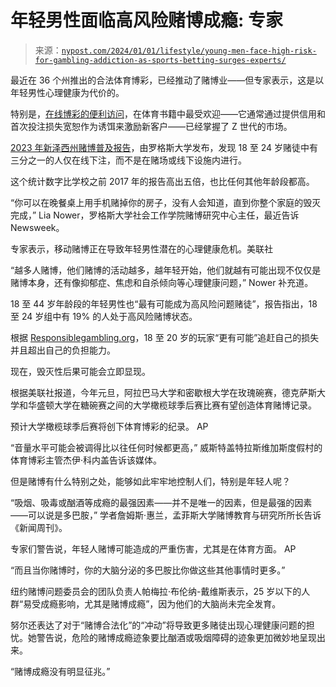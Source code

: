 <!--yml

category: 未分类

date: 2024-05-27 14:29:09

-->

# 年轻男性面临高风险赌博成瘾: 专家

> 来源：[`nypost.com/2024/01/01/lifestyle/young-men-face-high-risk-for-gambling-addiction-as-sports-betting-surges-experts/`](https://nypost.com/2024/01/01/lifestyle/young-men-face-high-risk-for-gambling-addiction-as-sports-betting-surges-experts/)

最近在 36 个州推出的合法体育博彩，已经推动了赌博业——但专家表示，这是以年轻男性心理健康为代价的。

特别是，[在线博彩的便利访问](https://nypost.com/2024/01/01/sports/lane-kiffin-blasts-penn-state-after-ole-miss-upset-win/)，在体育书籍中最受欢迎——它通常通过提供信用和首次投注损失宽恕作为诱饵来激励新客户——已经掌握了 Z 世代的市场。

[2023 年新泽西州赌博普及报告](https://socialwork.rutgers.edu/sites/default/files/2023-10/Prevalence_Report_2023_Final.pdf)，由罗格斯大学发布，发现 18 至 24 岁赌徒中有三分之一的人仅在线下注，而不是在赌场或线下设施内进行。

这个统计数字比学校之前 2017 年的报告高出五倍，也比任何其他年龄段都高。

“你可以在晚餐桌上用手机赌掉你的房子，没有人会知道，直到你整个家庭的毁灭完成，” Lia Nower，罗格斯大学社会工作学院赌博研究中心主任，最近告诉 Newsweek。

专家表示，移动赌博正在导致年轻男性潜在的心理健康危机。美联社

“越多人赌博，他们赌博的活动越多，越年轻开始，他们就越有可能出现不仅仅是赌博本身，还有像抑郁症、焦虑和自杀倾向等心理健康问题，” Nower 补充道。

18 至 44 岁年龄段的年轻男性也“最有可能成为高风险问题赌徒”，报告指出，18 至 24 岁组中有 19% 的人处于高风险赌博状态。

根据 [Responsiblegambling.org](https://www.responsiblegambling.org/for-the-public/safer-play/gambling-and-young-adults/)，18 至 20 岁的玩家“更有可能”追赶自己的损失并且超出自己的负担能力。

现在，毁灭性后果可能会立即显现。

根据美联社报道，今年元旦，阿拉巴马大学和密歇根大学在玫瑰碗赛，德克萨斯大学和华盛顿大学在糖碗赛之间的大学橄榄球季后赛比赛有望创造体育赌博记录。

预计大学橄榄球季后赛将创下体育博彩的纪录。 AP

“音量水平可能会被调得比以往任何时候都更高，” 威斯特盖特拉斯维加斯度假村的体育博彩主管杰伊·科内盖告诉该媒体。

但是赌博有什么特别之处，能够如此牢牢地控制人们，特别是年轻人呢？

“吸烟、吸毒或酗酒等成瘾的最强因素——并不是唯一的因素，但是最强的因素——可以说是多巴胺，” 学者詹姆斯·惠兰，孟菲斯大学赌博教育与研究所所长告诉《新闻周刊》。

专家们警告说，年轻人赌博可能造成的严重伤害，尤其是在体育方面。 AP

“而且当你赌博时，你的大脑分泌的多巴胺比你做这些其他事情时更多。”

纽约赌博问题委员会的团队负责人帕梅拉·布伦纳-戴维斯表示，25 岁以下的人群“易受成瘾影响，尤其是赌博成瘾”，因为他们的大脑尚未完全发育。

努尔还表达了对于“赌博合法化”的“冲动”将导致更多赌徒出现心理健康问题的担忧。她警告说，危险的赌博成瘾迹象要比酗酒或吸烟障碍的迹象更加微妙地呈现出来。

“赌博成瘾没有明显征兆。”
